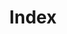 ---
title: Index
url: /
description: Index Page
layout: index.html
permalink: false
function: home
vimeolink: 178930876
---